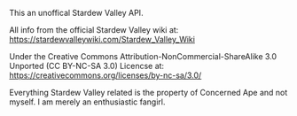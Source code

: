 This an unoffical Stardew Valley API.

All info from the official Stardew Valley wiki at: https://stardewvalleywiki.com/Stardew_Valley_Wiki

Under the Creative Commons Attribution-NonCommercial-ShareAlike 3.0 Unported (CC BY-NC-SA 3.0) Licencse at: https://creativecommons.org/licenses/by-nc-sa/3.0/

Everything Stardew Valley related is the property of Concerned Ape and not myself.
    I am merely an enthusiastic fangirl. 